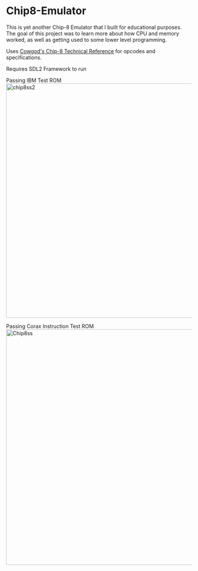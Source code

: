 # Chip8-Emulator

This is yet another Chip-8 Emulator that I built for educational purposes.
The goal of this project was to learn more about how CPU and memory worked,
as well as getting used to some lower level programming.

Uses [Cowgod's Chip-8 Technical Reference](http://devernay.free.fr/hacks/chip8/C8TECH10.HTM) for opcodes and specifications.

Requires SDL2 Framework to run

Passing IBM Test ROM
<img width="636" alt="chip8ss2" src="https://github.com/ndh707/Chip8-Emulator/assets/90161063/e83a0b75-d4b1-4c27-8167-d413cbe46713">

Passing Corax Instruction Test ROM
<img width="639" alt="Chip8ss" src="https://github.com/ndh707/Chip8-Emulator/assets/90161063/aca512be-d510-40ac-abee-ad09abe0435f">
